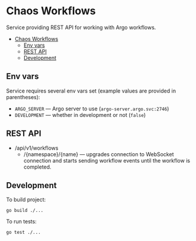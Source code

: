 # Chaos Workflows

Service providing REST API for working with Argo workflows.

- [Chaos Workflows](#chaos-workflows)
  - [Env vars](#env-vars)
  - [REST API](#rest-api)
  - [Development](#development)

## Env vars

Service requires several env vars set (example values are provided in parentheses):

- `ARGO_SERVER` — Argo server to use (`argo-server.argo.svc:2746`)
- `DEVELOPMENT` — whether in development or not (`false`)

## REST API

- /api/v1/workflows
  - /{namespace}/{name} — upgrades connection to WebSocket connection and starts sending workflow events until the workflow is completed.

## Development

To build project:

```shell
go build ./...
```

To run tests:

```shell
go test ./...
```
